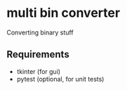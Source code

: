 # multi bin converter
 Converting binary stuff

## Requirements
- tkinter (for gui)
- pytest (optional, for unit tests)